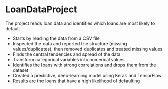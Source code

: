 # LoanDataProject
The project reads loan data and identifies which loans are most likely to default
-  Starts by reading the data from a CSV file
-  Inspected the data and reported the structure (missing values/duplicates), then removed duplicates and treated missing values
-  Finds the central tendencies and spread of the data
-  Transform categorical variables into numerical values
-  Identifies the loans with strong correlations and drops them from the dataset
-  Created a predictive, deep-learning model using Keras and TensorFlow
-  Results are the loans that have a high likelihood of defaulting
